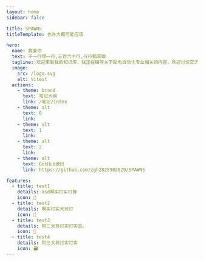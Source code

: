 ```yaml
---
layout: home
sidebar: false

title: SPAWNS
titleTemplate: 也许大概可能应该

hero:
  name: 我爱你
  text: 干一行恨一行,三百六十行,行行都骂娘
  tagline: 欢迎来到我的知识库，我正在编写关于配电自动化专业相关的内容，欢迎讨论交流。
  image:
    src: /logo.svg
    alt: Vitest
  actions:
    - theme: brand
      text: 笔记大纲
      link: /笔记/index
    - theme: alt
      text: 0
      link: 
    - theme: alt
      text: 1
      link: 
    - theme: alt
      text: 2
      link: 
    - theme: alt
      text: GitHub源码
      link: https://github.com/zgh2825902029/SPAWNS

features:
  - title: test1
    details: asd啊实打实打算
    icon: 🌈
  - title: test2
    details: 啊实打实大苏打
    icon: 📃
  - title: test3
    details: 阿三大苏打实打实具。
    icon: 🚀
  - title: test4
    details: 阿三大苏打实打实
    icon: 🗃
---
```


<HomePage />
